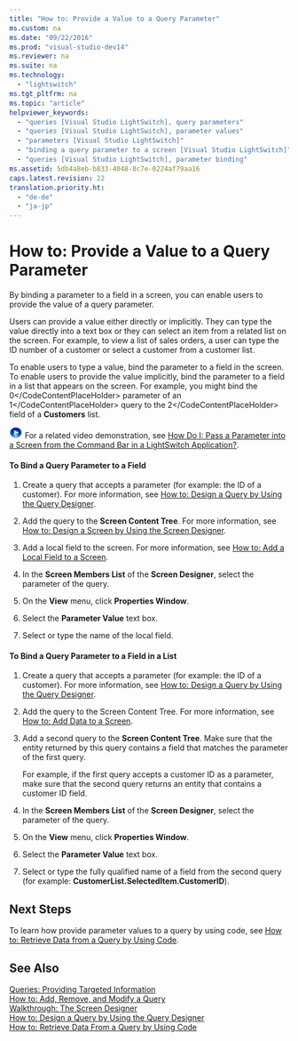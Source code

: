 ```yaml
---
title: "How to: Provide a Value to a Query Parameter"
ms.custom: na
ms.date: "09/22/2016"
ms.prod: "visual-studio-dev14"
ms.reviewer: na
ms.suite: na
ms.technology: 
  - "lightswitch"
ms.tgt_pltfrm: na
ms.topic: "article"
helpviewer_keywords: 
  - "queries [Visual Studio LightSwitch], query parameters"
  - "queries [Visual Studio LightSwitch], parameter values"
  - "parameters [Visual Studio LightSwitch]"
  - "binding a query parameter to a screen [Visual Studio LightSwitch]"
  - "queries [Visual Studio LightSwitch], parameter binding"
ms.assetid: 5db4a8eb-b833-4048-8c7e-0224af79aa16
caps.latest.revision: 22
translation.priority.ht: 
  - "de-de"
  - "ja-jp"
---
```

# How to: Provide a Value to a Query Parameter
By binding a parameter to a field in a screen, you can enable users to provide the value of a query parameter.  
  
 Users can provide a value either directly or implicitly. They can type the value directly into a text box or they can select an item from a related list on the screen. For example, to view a list of sales orders, a user can type the ID number of a customer or select a customer from a customer list.  
  
 To enable users to type a value, bind the parameter to a field in the screen. To enable users to provide the value implicitly, bind the parameter to a field in a list that appears on the screen. For example, you might bind the <CodeContentPlaceHolder>0\</CodeContentPlaceHolder> parameter of an <CodeContentPlaceHolder>1\</CodeContentPlaceHolder> query to the <CodeContentPlaceHolder>2\</CodeContentPlaceHolder> field of a **Customers** list.  
  
 ![link to video](../vs140/media/playvideo.gif "PlayVideo") For a related video demonstration, see [How Do I: Pass a Parameter into a Screen from the Command Bar in a LightSwitch Application?](http://go.microsoft.com/fwlink/?LinkID=205131).  
  
#### To Bind a Query Parameter to a Field  
  
1.  Create a query that accepts a parameter (for example: the ID of a customer). For more information, see [How to: Design a Query by Using the Query Designer](../vs140/how-to--design-a-query-by-using-the-query-designer.md).  
  
2.  Add the query to the **Screen Content Tree**. For more information, see [How to: Design a Screen by Using the Screen Designer](../vs140/how-to--design-a-silverlight-screen-by-using-the-screen-designer.md).  
  
3.  Add a local field to the screen. For more information, see [How to: Add a Local Field to a Screen](../vs140/how-to--add-a-local-property-to-a-silverlight-screen.md).  
  
4.  In the **Screen Members List** of the **Screen Designer**, select the parameter of the query.  
  
5.  On the **View** menu, click **Properties Window**.  
  
6.  Select the **Parameter Value** text box.  
  
7.  Select or type the name of the local field.  
  
#### To Bind a Query Parameter to a Field in a List  
  
1.  Create a query that accepts a parameter (for example: the ID of a customer). For more information, see [How to: Design a Query by Using the Query Designer](../vs140/how-to--design-a-query-by-using-the-query-designer.md).  
  
2.  Add the query to the Screen Content Tree. For more information, see [How to: Add Data to a Screen](../vs140/how-to--add-data-to-a-screen.md).  
  
3.  Add a second query to the **Screen Content Tree**. Make sure that the entity returned by this query contains a field that matches the parameter of the first query.  
  
     For example, if the first query accepts a customer ID as a parameter, make sure that the second query returns an entity that contains a customer ID field.  
  
4.  In the **Screen Members List** of the **Screen Designer**, select the parameter of the query.  
  
5.  On the **View** menu, click **Properties Window**.  
  
6.  Select the **Parameter Value** text box.  
  
7.  Select or type the fully qualified name of a field from the second query (for example: **CustomerList.SelectedItem.CustomerID**).  
  
## Next Steps  
 To learn how provide parameter values to a query by using code, see [How to: Retrieve Data from a Query by Using Code](../vs140/how-to--retrieve-data-from-a-query-by-using-code.md).  
  
## See Also  
 [Queries: Providing Targeted Information](../vs140/queries--retrieving-information-from-a-data-source.md)   
 [How to: Add, Remove, and Modify a Query](../vs140/how-to--add--remove--and-modify-a-query.md)   
 [Walkthrough: The Screen Designer](../vs140/walkthrough--designing-a-silverlight-screen-in-lightswitch.md)   
 [How to: Design a Query by Using the Query Designer](../vs140/how-to--design-a-query-by-using-the-query-designer.md)   
 [How to: Retrieve Data From a Query by Using Code](../vs140/how-to--retrieve-data-from-a-query-by-using-code.md)